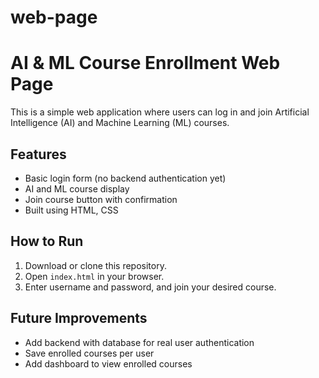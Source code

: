# web-page
# AI & ML Course Enrollment Web Page

This is a simple web application where users can log in and join Artificial Intelligence (AI) and Machine Learning (ML) courses.

## Features
- Basic login form (no backend authentication yet)
- AI and ML course display
- Join course button with confirmation
- Built using HTML, CSS

## How to Run
1. Download or clone this repository.
2. Open `index.html` in your browser.
3. Enter username and password, and join your desired course.

## Future Improvements
- Add backend with database for real user authentication
- Save enrolled courses per user
- Add dashboard to view enrolled courses

